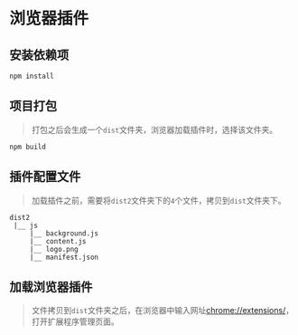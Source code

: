 # 浏览器插件

## 安装依赖项

```shell
npm install
```

## 项目打包

> 打包之后会生成一个`dist`文件夹，浏览器加载插件时，选择该文件夹。

```shell
npm build
```

## 插件配置文件

> 加载插件之前，需要将`dist2`文件夹下的`4`个文件，拷贝到`dist`文件夹下。

```
dist2
 |__ js
     |__ background.js
     |__ content.js
     |__ logo.png
     |__ manifest.json
```

## 加载浏览器插件

> 文件拷贝到`dist`文件夹之后，在浏览器中输入网址[chrome://extensions/](chrome://extensions/)，打开扩展程序管理页面。

